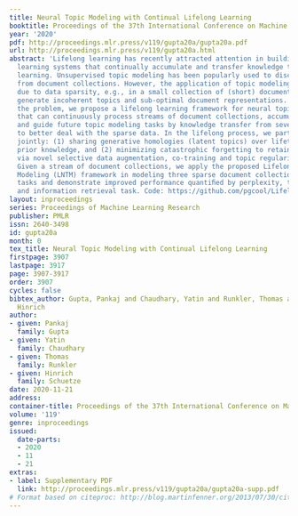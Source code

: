 ```yaml
---
title: Neural Topic Modeling with Continual Lifelong Learning
booktitle: Proceedings of the 37th International Conference on Machine Learning
year: '2020'
pdf: http://proceedings.mlr.press/v119/gupta20a/gupta20a.pdf
url: http://proceedings.mlr.press/v119/gupta20a.html
abstract: 'Lifelong learning has recently attracted attention in building machine
  learning systems that continually accumulate and transfer knowledge to help future
  learning. Unsupervised topic modeling has been popularly used to discover topics
  from document collections. However, the application of topic modeling is challenging
  due to data sparsity, e.g., in a small collection of (short) documents and thus,
  generate incoherent topics and sub-optimal document representations. To address
  the problem, we propose a lifelong learning framework for neural topic modeling
  that can continuously process streams of document collections, accumulate topics
  and guide future topic modeling tasks by knowledge transfer from several sources
  to better deal with the sparse data. In the lifelong process, we particularly investigate
  jointly: (1) sharing generative homologies (latent topics) over lifetime to transfer
  prior knowledge, and (2) minimizing catastrophic forgetting to retain the past learning
  via novel selective data augmentation, co-training and topic regularization approaches.
  Given a stream of document collections, we apply the proposed Lifelong Neural Topic
  Modeling (LNTM) framework in modeling three sparse document collections as future
  tasks and demonstrate improved performance quantiﬁed by perplexity, topic coherence
  and information retrieval task. Code: https://github.com/pgcool/Lifelong-Neural-Topic-Modeling'
layout: inproceedings
series: Proceedings of Machine Learning Research
publisher: PMLR
issn: 2640-3498
id: gupta20a
month: 0
tex_title: Neural Topic Modeling with Continual Lifelong Learning
firstpage: 3907
lastpage: 3917
page: 3907-3917
order: 3907
cycles: false
bibtex_author: Gupta, Pankaj and Chaudhary, Yatin and Runkler, Thomas and Schuetze,
  Hinrich
author:
- given: Pankaj
  family: Gupta
- given: Yatin
  family: Chaudhary
- given: Thomas
  family: Runkler
- given: Hinrich
  family: Schuetze
date: 2020-11-21
address: 
container-title: Proceedings of the 37th International Conference on Machine Learning
volume: '119'
genre: inproceedings
issued:
  date-parts:
  - 2020
  - 11
  - 21
extras:
- label: Supplementary PDF
  link: http://proceedings.mlr.press/v119/gupta20a/gupta20a-supp.pdf
# Format based on citeproc: http://blog.martinfenner.org/2013/07/30/citeproc-yaml-for-bibliographies/
---
```

